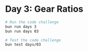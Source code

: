 # Day 3: Gear Ratios

```bash
# Run the code challenge
bun run days 3
bun run days 03

# Test the code challenge
bun test days/03
```
